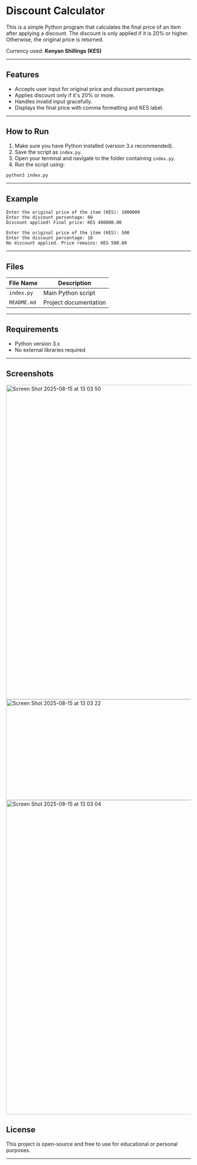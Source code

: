 # Discount Calculator 

This is a simple Python program that calculates the final price of an item after applying a discount. The discount is only applied if it is 20% or higher. Otherwise, the original price is returned.

Currency used: **Kenyan Shillings (KES)**

---

## Features

- Accepts user input for original price and discount percentage.
- Applies discount only if it's 20% or more.
- Handles invalid input gracefully.
- Displays the final price with comma formatting and KES label.

---

##  How to Run

1. Make sure you have Python installed (version 3.x recommended).
2. Save the script as `index.py`.
3. Open your terminal and navigate to the folder containing `index.py`.
4. Run the script using:

```bash
python3 index.py
```

---

## Example

```text
Enter the original price of the item (KES): 1000000
Enter the discount percentage: 60
Discount applied! Final price: KES 400000.00
```

```text
Enter the original price of the item (KES): 500
Enter the discount percentage: 10
No discount applied. Price remains: KES 500.00
```

---

## Files

| File Name      | Description                        |
|----------------|------------------------------------|
| `index.py`     | Main Python script                 |
| `README.md`    | Project documentation              |

---

## Requirements

- Python version 3.x
- No external libraries required

---

## Screenshots
<img width="1440" height="858" alt="Screen Shot 2025-08-15 at 13 03 50" src="https://github.com/user-attachments/assets/5cd6213b-29f6-4c16-8d70-c787a4edcc86" />
<img width="917" height="275" alt="Screen Shot 2025-08-15 at 13 03 22" src="https://github.com/user-attachments/assets/3fab3713-51aa-4bfb-b938-c7eee4c62a94" />
<img width="1440" height="858" alt="Screen Shot 2025-08-15 at 13 03 04" src="https://github.com/user-attachments/assets/1292d9dd-b829-44db-bb2f-88cbb1bdf6b1" />




## License

This project is open-source and free to use for educational or personal purposes.

---



